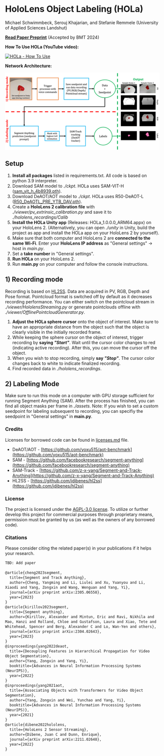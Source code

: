 # HoloLens Object Labeling (HOLa)
Michael Schwimmbeck, Serouj Khajarian, and Stefanie Remmele (University of Applied Sciences Landshut)

**[Read Paper Preprint](https://www.researchgate.net/publication/385433822_HOLa_HoloLens_Object_Labeling)** (Accepted by BMT 2024)

**How To Use HOLa (YouTube video):**

[![HOLa - How To Use](https://img.youtube.com/vi/msntNAJtOnM/0.jpg)](https://www.youtube.com/watch?v=msntNAJtOnM)

**Network Architecture:**

![HOLa - System overview](https://github.com/mschwimmbeck/HOLa/blob/main/media/HOLa_system_overview.png)

## Setup

1) **Install all packages** listed in requirements.txt. All code is based on python 3.9 interpreter.
2) Download SAM model to _./ckpt_. HOLa uses SAM-VIT-H ([sam_vit_h_4b8939.pth](https://dl.fbaipublicfiles.com/segment_anything/sam_vit_h_4b8939.pth)).
3) Download DeAOT/AOT model to _./ckpt_. HOLa uses R50-DeAOT-L ([R50_DeAOTL_PRE_YTB_DAV.pth](https://drive.google.com/file/d/1QoChMkTVxdYZ_eBlZhK2acq9KMQZccPJ/view)).
4) Create a **HoloLens 2 calibration file** with _./viewer/pv_extrinsic_calibration.py_ and save it to _./hololens_recordings/Calib_
5) **Install the HOLa Unity app** (Releases: HOLa_1.0.0.0_ARM64.appx) on your HoloLens 2. (Alternatively, you can open _./unity_ in Unity, build the project as app and install the HOLa app on your HoloLens 2 by yourself).
6) Make sure that both computer and HoloLens 2 are **connected to the same Wi-Fi**. Enter your **HoloLens IP address** as "General settings" -> host in _main.py_.
7) Set a **take number** in "General settings".
8) **Run HOLa** on your HoloLens 2.
9) Run **main.py** on your computer and follow the console instructions.

## 1) Recording mode
Recording is based on [HL2SS](https://github.com/jdibenes/hl2ss). Data are acquired in PV, RGB, Depth and Pose format. Pointcloud format is switched off by default as it decreases recording performance. You can either switch on the pointcloud stream in _./viewer/HololensStreaming.py_ or generate pointclouds offline with _./viewer/OfflinePointcloudGenerator.py_.
1) **Adjust the HOLa sphere cursor** onto the object of interest. Make sure to have an appropriate distance from the object such that the object is clearly visible in the initially recorded frame.
2) While keeping the sphere cursor on the object of interest, trigger recording by **saying _"Start"_**. Wait until the cursor color changes to red (indicating active recording). After this, you can move the cursor off the object. 
3) When you wish to stop recording, simply **say _"Stop"_**. The cursor color changes back to white to indicate finalized recording.
4) Find recorded data in _./hololens_recordings_.

## 2) Labeling Mode

Make sure to run this mode on a computer with GPU storage sufficient for running Segment Anything (SAM). 
After the process has finished, you can find all object masks per frame in _./assets_.
Note: If you wish to set a custom seedpoint for labeling subsequent to recording, you can specifiy the seedpoint in "General settings" in **main.py**.

### Credits
Licenses for borrowed code can be found in [licenses.md](https://github.com/mschwimmbeck/HOLa/blob/main/licenses.md) file.

* DeAOT/AOT - [https://github.com/yoxu515/aot-benchmark](https://github.com/yoxu515/aot-benchmark)
* SAM - [https://github.com/facebookresearch/segment-anything](https://github.com/facebookresearch/segment-anything)
* SAM-Track - [https://github.com/z-x-yang/Segment-and-Track-Anything](https://github.com/z-x-yang/Segment-and-Track-Anything)
* HL2SS - [https://github.com/jdibenes/hl2ss](https://github.com/jdibenes/hl2ss)

### License
The project is licensed under the [AGPL-3.0 license](https://github.com/mschwimmbeck/HOLa/blob/main/LICENSE.txt). To utilize or further develop this project for commercial purposes through proprietary means, permission must be granted by us (as well as the owners of any borrowed code).

### Citations
Please consider citing the related paper(s) in your publications if it helps your research.
```
TBD: Add paper

@article{cheng2023segment,
  title={Segment and Track Anything},
  author={Cheng, Yangming and Li, Liulei and Xu, Yuanyou and Li, Xiaodi and Yang, Zongxin and Wang, Wenguan and Yang, Yi},
  journal={arXiv preprint arXiv:2305.06558},
  year={2023}
}
@article{kirillov2023segment,
  title={Segment anything},
  author={Kirillov, Alexander and Mintun, Eric and Ravi, Nikhila and Mao, Hanzi and Rolland, Chloe and Gustafson, Laura and Xiao, Tete and Whitehead, Spencer and Berg, Alexander C and Lo, Wan-Yen and others},
  journal={arXiv preprint arXiv:2304.02643},
  year={2023}
}
@inproceedings{yang2022deaot,
  title={Decoupling Features in Hierarchical Propagation for Video Object Segmentation},
  author={Yang, Zongxin and Yang, Yi},
  booktitle={Advances in Neural Information Processing Systems (NeurIPS)},
  year={2022}
}
@inproceedings{yang2021aot,
  title={Associating Objects with Transformers for Video Object Segmentation},
  author={Yang, Zongxin and Wei, Yunchao and Yang, Yi},
  booktitle={Advances in Neural Information Processing Systems (NeurIPS)},
  year={2021}
}
@article{dibene2022hololens,
  title={HoloLens 2 Sensor Streaming},
  author={Dibene, Juan C and Dunn, Enrique},
  journal={arXiv preprint arXiv:2211.02648},
  year={2022}
}
```
